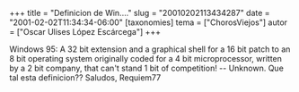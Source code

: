 +++
title = "Definicion de Win...."
slug = "20010202113434287"
date = "2001-02-02T11:34:34-06:00"
[taxonomies]
tema = ["ChorosViejos"]
autor = ["Oscar Ulises López Escárcega"]
+++

Windows 95: A 32 bit extension and a graphical shell for a 16 bit patch
to an 8 bit operating system originally coded for a 4 bit
microprocessor, written by a 2 bit company, that can't stand 1 bit of
competition! --
Unknown.
Que tal esta definicion??
Saludos, Requiem77

